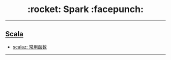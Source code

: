 <h1 align = "center">:rocket: Spark :facepunch:</h1>

---
## [Scala][1]
- [scalaz: 常用函数][2]









---
[1]: https://github.com/Jie-Yuan/ScalaLearning
[2]: https://oss.sonatype.org/service/local/repositories/snapshots/archive/org/scalaz/scalaz_2.12/7.3.0-SNAPSHOT/scalaz_2.12-7.3.0-SNAPSHOT-javadoc.jar/!/scalaz/index.html?search=mean
